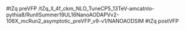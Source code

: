 #tZq preVFP
/tZq_ll_4f_ckm_NLO_TuneCP5_13TeV-amcatnlo-pythia8/RunIISummer19UL16NanoAODAPVv2-106X_mcRun2_asymptotic_preVFP_v9-v1/NANOAODSIM
#tZq postVFP
